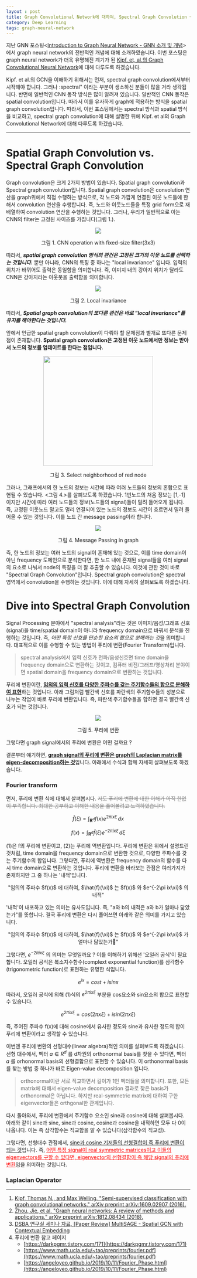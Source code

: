 ```yaml
---
layout : post
title: Graph Convolutional Network에 대하여, Spectral Graph Convolution vs. Spatial Graph Convolution
category: Deep Learning 
tags: graph-neural-network 
---
```


지난 GNN 포스팅<[Introduction to Graph Neural Network - GNN 소개 및 개념](https://ralasun.github.io/deep%20learning/2021/02/11/gcn/)>에서 graph neural network의 전반적인 개념에 대해 소개하였습니다. 이번 포스팅은 graph neural network가 더욱 유명해진 계기가 된 [Kipf. et, al.의 Graph Convolutional Neural Network](https://arxiv.org/abs/1609.02907)에 대해 다루도록 하겠습니다.

Kipf. et al.의 GCN을 이해하기 위해서는 먼저, spectral graph convolution에서부터 시작해야 합니다. 그러나 :spectral" 이라는 부분이 생소하신 분들이 많을 거라 생각됩니다. 반면에 일반적인 CNN 동작 방식은 많이 알려져 있습니다. 일반적인 CNN 동작은 spatial convolution입니다. 따라서 이를 유사하게 graph에 적용하는 방식을 spatial graph convolution입니다. 따라서, 이번 포스팅에서는 spectral 방식과 spatial 방식을 비교하고, spectral graph convolution에 대해 설명한 뒤에 Kipf. et al의 Graph Convolutional Network에 대해 다루도록 하겠습니다. 

___

<h1>Spatial Graph Convolution vs. <br>Spectral Graph Convolution</h1>

Graph convolution은 크게 2가지 방법이 있습니다. Spatial graph convolution과 Spectral graph convolution입니다. Spatial graph convolution은 convolution 연산을 graph위에서 직접 수행하는 방식으로, 각 노드와 가깝게 연결된 이웃 노드들에 한해서 convolution 연산을 수행합니다. 즉, 노드와 이웃노드들을 특정 grid form으로 재배열하여 convolution 연산을 수행하는 것입니다. 그러나, 우리가 일반적으로 아는 CNN의 filter는 고정된 사이즈를 가집니다(그림 1.). 

<p align='center'><img src='https://i.stack.imgur.com/S5B1k.png'><figcaption align='center'>그림 1. CNN operation with fixed-size filter(3x3)</figcaption></p>

따라서, <b><i>spatial graph convolution 방식의 관건은 고정된 크기의 이웃 노드를 선택하는 것입니다.</i></b> 뿐만 아니라, CNN의 특징 중 하나는 "local invariance" 입니다. 입력의 위치가 바뀌어도 출력은 동일함을 의미합니다. 즉, 이미지 내의 강아지 위치가 달라도 CNN은 강아지라는 아웃풋을 출력함을 의미합니다.

<p align='center'><img src='https://miro.medium.com/max/1400/1*HUJ3-xs3nUv-wY_GTBVUMg.png'><figcaption align='center'>그림 2. Local invariance</figcaption></p>

따라서, <b><i>Spatial graph convolution의 또다른 관건은 바로 "local invariance"를 유지를 해야한다는 것입니다.</i></b>

앞에서 언급한 spatial graph convolution이 다뤄야 할 문제점과 별개로 또다른 문제점이 존재합니다. <b>Spatial graph convolution은 고정된 이웃 노드에서만 정보는 받아서 노드의 정보를 업데이트를 한다는 점입니다.</b> 
<p align='center'><img width='300' src='https://imgur.com/KWmqbgk.png'><figcaption align='center'>그림 3. Select neighborhood of red node</figcaption></p>

그러나, 그래프에서의 한 노드의 정보는 시간에 따라 여러 노드들의 정보의 혼합으로 표현될 수 있습니다. <그림 4.>를 살펴보도록 하겠습니다. 1번노드의 처음 정보는 [1,-1] 이지만 시간에 따라 여러 노드들의 정보(노드들의 signal)들이 밀려 들어오게 됩니다. 즉, 고정된 이웃노드 말고도 멀리 연결되어 있는 노드의 정보도 시간이 흐르면서 밀려 들어올 수 있는 것입니다. 이를 노드 간 message passing이라 합니다. 

<p align='center'><img src='https://imgur.com/Fv2FJbC.png'><figcaption align='center'>그림 4. Message Passing in graph</figcaption>
</p>

즉, 한 노드의 정보는 여러 노드의 signal이 혼재해 있는 것으로, 이를 time domain이 아닌 frequency 도메인으로 분석한다면, 한 노드 내에 혼재된 signal들을 여러 signal의 요소로 나눠서 node의 특징을 더 잘 추출할 수 있습니다. 이것에 관한 것이 바로 "Spectral Graph Convolution"입니다. Spectral graph convolution은 spectral 영역에서 convolution을 수행하는 것입니다. 이에 대해 자세히 살펴보도록 하겠습니다. 

<h1>Dive into Spectral Graph Convolution</h1>

Signal Processing 분야에서 "spectral analysis"라는 것은 이미지/음성/그래프 신호(signal)을 time/spatial domain이 아니라 frequency domain으로 바꿔서 분석을 진행하는 것입니다. 즉, *어떤 특정 신호를 단순한 요소의 합으로 분해하는 것*을 의미합니다. 대표적으로 이를 수행할 수 있는 방법이 푸리에 변환(Fourier Transform)입니다.

> spectral analysis에서 입력 신호가 전파/음성신호면 time domain을 frequency domain으로 변환하는 것이고, 컴퓨터 비전/그래프/영상처리 분야이면 spatial domain을 frequency domain으로 변환하는 것입니다.

푸리에 변환이란, <span style='text-decoration: underline'><b>임의의 입력 신호를 다양한 주파수를 갖는 주기함수들의 합으로 분해하여 표현</b></span>하는 것입니다. 아래 그림처럼 빨간색 신호를 파란색의 주기함수들의 성분으로 나누는 작업이 바로 푸리에 변환입니다. 즉, 파란색 주기함수들을 합하면 결국 빨간색 신호가 되는 것입니다. 

<p align='center'><img src='https://t1.daumcdn.net/cfile/tistory/9967FA3359B63D8122'><figcaption align='center'>그림 5. 푸리에 변환</figcaption></p>

그렇다면 graph signal에서의 푸리에 변환은 어떤 걸까요 ?

결론부터 얘기하면, <span style='text-decoration: underline'><b>graph signal의 푸리에 변환은 graph의 Laplacian matrix를 eigen-decomposition하는 것</b></span>입니다. 아래에서 수식과 함께 자세히 살펴보도록 하겠습니다.

<h3>Fourier transform</h3>

먼저, 푸리에 변환 식에 대해서 살펴봅시다. <span style='color:gray'><del>저도 푸리에 변환에 대한 이해가 아직 한없이 부족합니다. 최대한 공부하고 이해한 내용을 풀어볼려고 노력하였습니다.</del></span>  

$$\hat{f}(\xi) = \int_{\mathbf{R}^d} f(x)e^{2\pi ix\xi} \,dx \tag{1}$$

$$f(x) = \int_{\mathbf{R}^d} \hat{f}(\xi) e^{-2\pi ix\xi} \,d\xi \tag{2}$$

(1)은 f의 푸리에 변환이고, (2)는 푸리에 역변환입니다. 푸리에 변환은 위에서 설명드린 것처럼, time domain을 frequency domain으로 변환한 것으로, 다양한 주파수를 갖는 주기함수의 합입니다. 그렇다면, 푸리에 역변환은 frequency domain의 함수를 다시 time domain으로 변환하는 것입니다. 푸리에 변환을 바라보는 관점은 여러가지가 존재하지만 그 중 하나는 '내적'입니다. 

<p align='center'>"임의의 주파수 $f(x)$ 에 대하여, $\hat{f}(\xi)$ 는 $f(x)$ 와 $e^{-2\pi ix\xi}$ 의 내적"</p> 

'내적'이 내포하고 있는 의미는 유사도입니다. 즉, "a와 b의 내적은 a와 b가 얼마나 닮았는가"를 뜻합니다. 결국 푸리에 변환은 다시 풀어쓰면 아래와 같은 의미를 가지고 있습니다.

<p align='center'>"임의의 주파수 $f(x)$ 에 대하여, $\hat{f}(\xi)$ 는 $f(x)$ 와 $e^{-2\pi ix\xi}$ 가 얼마나 닮았는가"</p> 

그렇다면, $e^{-2\pi ix\xi}$ 의 의미는 무엇일까요 ? 이를 이해하기 위해선 '오일러 공식'이 필요합니다. 오일러 공식은 복소지수함수(complext exponential function)를 삼각함수(trigonometric function)로 표현하는 유명한 식입니다. 

$$e^{ix} = cost + isinx \tag{3}$$

따라서, 오일러 공식에 의해 (1)식의 $e^{2\pi ix\xi}$ 부분을 cos요소와 sin요소의 합으로 표현할 수 있습니다. 

$$e^{2\pi ix\xi} = cos(2\pi x\xi) + i sin(2\pi x\xi)$$

즉, 주어진 주파수 f(x)에 대해 cosine에서 유사한 정도와 sine과 유사한 정도의 합이 푸리에 변환이라고 생각할 수 있습니다.

이번엔 푸리에 변환의 선형대수(linear algebra)적인 의미를 살펴보도록 하겠습니다. 선형 대수에서, 벡터 $a \in R^d$ 를 d차원의 orthonormal basis를 찾을 수 있다면, 벡터 $a$ 를 orhonormal basis의 선형결합으로 표현할 수 있습니다. 이 orthonormal basis를 찾는 방법 중 하나가 바로 Eigen-value decomposition 입니다. 

> orthonormal이란 서로 직교하면서 길이가 1인 벡터들을 의미합니다. 또한, 모든 matrix에 대해서 eigen-value decomposition 결과로 찾은 basis가 orthonormal은 아닙니다. 하지만 real-symmetric matrix에 대하여 구한 eigenvector들은 orthgonal한 관계입니다. 

다시 돌아와서, 푸리에 변환에서 주기함수 요소인 sine과 cosine에 대해 살펴봅시다. 아래와 같이 sine과 sine, sine과 cosine, cosine과 cosine을 내적하면 모두 다 0이 나옵니다. 이는 즉 삼각함수는 직교함을 알 수 있습니다(삼각함수의 직교성).

그렇다면, 선형대수 관점에서, <span style='text-decoration: underline'>sine과 cosine 기저들의 선형결합이 즉 푸리에 변환이 되는 것</span>입니다. 즉, <span style='text-decoration:underline; color:red'>어떤 특정 signal이 real symmetric matrices이고 이들의 eigenvectors를 구할 수 있다면, eigenvector의 선형결합이 즉 해당 signal의 푸리에 변환</span>임을 의미하는 것입니다.

<h3>Laplacian Operator</h3>


***

1. [Kipf, Thomas N., and Max Welling. "Semi-supervised classification with graph convolutional networks." arXiv preprint arXiv:1609.02907 (2016).](https://arxiv.org/abs/1609.02907) 
2. [Zhou, Jie, et al. "Graph neural networks: A review of methods and applications." arXiv preprint arXiv:1812.08434 (2018).](https://arxiv.org/abs/1812.08434)
3. [DSBA 연구실 세미나 자료, [Paper Review] MultiSAGE - Spatial GCN with Contextual Embedding](http://dsba.korea.ac.kr/seminar/?mod=document&pageid=1&keyword=spectral&uid=1330)
4. 푸리에 변환 참고 페이지
	- [https://darkpgmr.tistory.com/171](https://darkpgmr.tistory.com/171)
	- [https://www.math.ucla.edu/~tao/preprints/fourier.pdf](https://www.math.ucla.edu/~tao/preprints/fourier.pdf)
	- [https://angeloyeo.github.io/2019/10/11/Fourier_Phase.html](https://angeloyeo.github.io/2019/10/11/Fourier_Phase.html)
